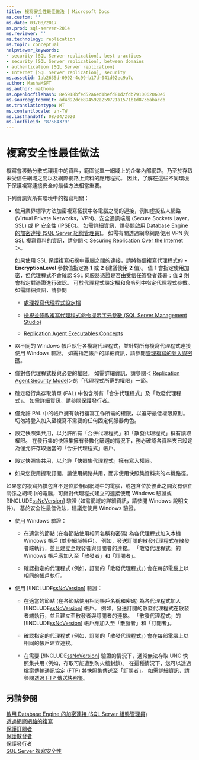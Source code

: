 ```yaml
---
title: 複寫安全性最佳做法 | Microsoft Docs
ms.custom: ''
ms.date: 03/08/2017
ms.prod: sql-server-2014
ms.reviewer: ''
ms.technology: replication
ms.topic: conceptual
helpviewer_keywords:
- security [SQL Server replication], best practices
- security [SQL Server replication], between domains
- authentication [SQL Server replication]
- Internet [SQL Server replication], security
ms.assetid: 1ab2635d-0992-4c99-b17d-041d02ec9a7c
author: MashaMSFT
ms.author: mathoma
ms.openlocfilehash: 8e5918bfed52a6ed1befd81d2fdb7910062060e6
ms.sourcegitcommit: ad4d92dce894592a259721a1571b1d8736abacdb
ms.translationtype: MT
ms.contentlocale: zh-TW
ms.lasthandoff: 08/04/2020
ms.locfileid: "87584379"
---
```

# <a name="replication-security-best-practices"></a>複寫安全性最佳做法
  複寫會移動分散式環境中的資料，範圍從單一網域上的企業內部網路，乃至於存取未受信任網域之間以及網際網路上資料的應用程式。 因此，了解在這些不同環境下保護複寫連接安全的最佳方法相當重要。  
  
 下列資訊與所有環境中的複寫相關：  
  
-   使用業界標準方法加密複寫拓撲中各電腦之間的連接，例如虛擬私人網路 (Virtual Private Networks，VPN)、安全通訊端層 (Secure Sockets Layer，SSL) 或 IP 安全性 (IPSEC)。 如需詳細資訊，請參閱[啟用 Database Engine 的加密連接 &#40;SQL Server 組態管理員&#41;](../../../database-engine/configure-windows/enable-encrypted-connections-to-the-database-engine.md)。 如需有關透過網際網路使用 VPN 與 SSL 複寫資料的資訊，請參閱＜ [Securing Replication Over the Internet](securing-replication-over-the-internet.md)＞。  
  
     如果使用 SSL 保護複寫拓撲中電腦之間的連接，請將每個複寫代理程式的 **-EncryptionLevel** 參數值指定為 **1** 或 **2** (建議使用 **2** 值)。 值 **1** 會指定使用加密，但代理程式不會確認 SSL 伺服器憑證是否由受信任簽發者簽署；值 **2** 則會指定對憑證進行確認。 可於代理程式設定檔和命令列中指定代理程式參數。 如需詳細資訊，請參閱  
  
    -   [處理複寫代理程式設定檔](../agents/replication-agent-profiles.md)  
  
    -   [檢視並修改複寫代理程式命令提示字元參數 &#40;SQL Server Management Studio&#41;](../agents/view-and-modify-replication-agent-command-prompt-parameters.md)  
  
    -   [Replication Agent Executables Concepts](../concepts/replication-agent-executables-concepts.md)  
  
-   以不同的 Windows 帳戶執行各複寫代理程式，並針對所有複寫代理程式連接使用 Windows 驗證。 如需指定帳戶的詳細資訊，請參閱[管理複寫的登入與密碼](identity-and-access-control-replication.md#manage-logins-and-passwords-in-replication)。  
  
-   僅對各代理程式授與必要的權限。 如需詳細資訊，請參閱＜ [Replication Agent Security Model](replication-agent-security-model.md)＞的「代理程式所需的權限」一節。  
  
-   確定發行集存取清單 (PAL) 中包含所有「合併代理程式」及「散發代理程式」。 如需詳細資訊，請參閱[保護發行者](secure-the-publisher.md)。  
  
-   僅允許 PAL 中的帳戶擁有執行複寫工作所需的權限，以遵守最低權限原則。 切勿將登入加入至複寫不需要的任何固定伺服器角色。  
  
-   設定快照集共用，以允許所有「合併代理程式」和「散發代理程式」擁有讀取權限。 在發行集的快照集擁有參數化篩選的情況下，務必確認各資料夾已設定為僅允許存取適當的「合併代理程式」帳戶。  
  
-   設定快照集共用，以允許「快照集代理程式」擁有寫入權限。  
  
-   如果您使用提取訂閱，請使用網路共用，而非使用快照集資料夾的本機路徑。  
  
 如果您的複寫拓撲包含不是位於相同網域中的電腦，或包含位於彼此之間沒有信任關係之網域中的電腦，可針對代理程式建立的連接使用 Windows 驗證或 [!INCLUDE[ssNoVersion](../../../includes/ssnoversion-md.md)] 驗證 (如需網域的詳細資訊，請參閱 Windows 說明文件)。 基於安全性最佳做法，建議您使用 Windows 驗證。  
  
-   使用 Windows 驗證：  
  
    -   在適當的節點 (在各節點使用相同名稱和密碼) 為各代理程式加入本機 Windows 帳戶 (並非網域帳戶)。 例如，發送訂閱的散發代理程式在散發者端執行，並且建立至散發者與訂閱者的連接。 「散發代理程式」的 Windows 帳戶應加入至「散發者」和「訂閱者」。  
  
    -   確認指定的代理程式 (例如，訂閱的「散發代理程式」) 會在每部電腦上以相同的帳戶執行。  
  
-   使用 [!INCLUDE[ssNoVersion](../../../includes/ssnoversion-md.md)] 驗證：  
  
    -   在適當的節點 (在各節點使用相同帳戶名稱和密碼) 為各代理程式加入 [!INCLUDE[ssNoVersion](../../../includes/ssnoversion-md.md)] 帳戶。 例如，發送訂閱的散發代理程式在散發者端執行，並且建立至散發者與訂閱者的連接。 「散發代理程式」的 [!INCLUDE[ssNoVersion](../../../includes/ssnoversion-md.md)] 帳戶應加入至「散發者」和「訂閱者」。  
  
    -   確認指定的代理程式 (例如，訂閱的「散發代理程式」) 會在每部電腦上以相同的帳戶建立連接。  
  
    -   在需要 [!INCLUDE[ssNoVersion](../../../includes/ssnoversion-md.md)] 驗證的情況下，通常無法存取 UNC 快照集共用 (例如，存取可能遭到防火牆封鎖)。 在這種情況下，您可以透過檔案傳輸通訊協定 (FTP) 將快照集傳送至「訂閱者」。 如需詳細資訊，請參閱[透過 FTP 傳送快照集](../transfer-snapshots-through-ftp.md)。  
  
## <a name="see-also"></a>另請參閱  
 [啟用 Database Engine 的加密連接 &#40;SQL Server 組態管理員&#41;](../../../database-engine/configure-windows/enable-encrypted-connections-to-the-database-engine.md)   
 [透過網際網路的複寫](../replication-over-the-internet.md)   
 [保護訂閱者](secure-the-subscriber.md)   
 [保護散發者](secure-the-distributor.md)   
 [保護發行者](secure-the-publisher.md)   
 [SQL Server 複寫安全性](view-and-modify-replication-security-settings.md)  
  
  
